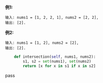 
**例1:**
```
输入: nums1 = [1, 2, 2, 1], nums2 = [2, 2], 
输出: [2].
```
**例2:**
```
输入: nums1 = [1, 2], nums2 = [2], 
输出: [2].
```


```python
    def intersection(self, nums1, nums2):
        s1, s2 = set(nums1), set(nums2)
        return [x for x in s1 if x in s2]
```
pass